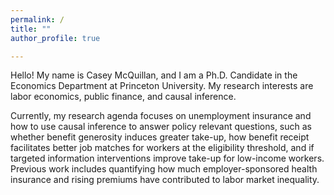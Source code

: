 ```yaml
---
permalink: /
title: ""
author_profile: true

---
```


Hello! My name is Casey McQuillan, and I am a Ph.D. Candidate in the Economics Department at Princeton University. My research interests are labor economics, public finance, and causal inference. 

Currently, my research agenda focuses on unemployment insurance and how to use causal inference to answer policy relevant questions, such as whether benefit generosity induces greater take-up, how benefit receipt facilitates better job matches for workers at the eligibility threshold, and if targeted information interventions improve take-up for low-income workers. Previous work includes quantifying how much employer-sponsored health insurance and rising premiums have contributed to labor market inequality.